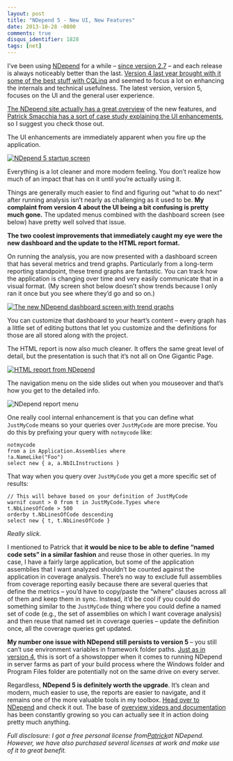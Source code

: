 ```yaml
---
layout: post
title: "NDepend 5 - New UI, New Features"
date: 2013-10-28 -0800
comments: true
disqus_identifier: 1828
tags: [net]
---
```

I’ve been using [NDepend](http://www.ndepend.com) for a while – [since
version 2.7](/archive/2008/03/28/ndepend---analyze-your-code.aspx) – and
each release is always noticeably better than the last. [Version 4 last
year brought with it some of the best stuff with
CQLinq](/archive/2012/08/10/ndepend-4-cqlinq-ndepend-api-and-beyond.aspx)
and seemed to focus a lot on enhancing the internals and technical
usefulness. The latest version, version 5, focuses on the UI and the
general user experience.

[The NDepend site actually has a great
overview](http://www.ndepend.com/NDependV5.aspx) of the new features,
and [Patrick Smacchia has a sort of case study explaining the UI
enhancements](http://codebetter.com/patricksmacchia/2013/09/18/rich-ui-enhancement-a-case-study/),
so I suggest you check those out.

The UI enhancements are immediately apparent when you fire up the
application.

[![NDepend 5 startup
screen](https://hyqi8g.dm2302.livefilestore.com/y2pr8_CCowMrNMQF35hNOuB-tS6JYnWcorBLhPrRMvCP9qXDEf-tl6Lq7jdfEAw3LWiBRm8I-98cyX39o0PR3EGwri0TDMqeT21yp2rOiKR2ZA/20131028_loadscreen_sm.png?psid=1)](http://sdrv.ms/1aC6H0V)

Everything is a lot cleaner and more modern feeling. You don’t realize
how much of an impact that has on it until you’re actually using it.

Things are generally much easier to find and figuring out “what to do
next” after running analysis isn’t nearly as challenging as it used to
be. **My complaint from version 4 about the UI being a bit confusing is
pretty much gone.** The updated menus combined with the dashboard screen
(see below) have pretty well solved that issue.

**The two coolest improvements that immediately caught my eye were the
new dashboard and the update to the HTML report format.**

On running the analysis, you are now presented with a dashboard screen
that has several metrics and trend graphs. Particularly from a long-term
reporting standpoint, these trend graphs are fantastic. You can track
how the application is changing over time and very easily communicate
that in a visual format. (My screen shot below doesn’t show trends
because I only ran it once but you see where they’d go and so on.)

[![The new NDepend dashboard screen with trend
graphs](https://hyqi8g.dm2301.livefilestore.com/y2pftnJPO-2963jkS0NJ3CLjibx0tNKqWQeY4sDYmbw6LRiRIeoIdIFtXhQZcjr3qUZvubtHYec7HrcwF-j9NyO2hapBAjvqSFAFtinrA2J1lw/20131028_dashboard_sm.png?psid=1)](http://sdrv.ms/1dERNdd)

You can customize that dashboard to your heart’s content – every graph
has a little set of editing buttons that let you customize and the
definitions for those are all stored along with the project.

The HTML report is now also much cleaner. It offers the same great level
of detail, but the presentation is such that it’s not all on One
Gigantic Page.

[![HTML report from
NDepend](https://hyqi8g.dm2302.livefilestore.com/y2p_fJiROSc-HnB_432R1R7OR4YZ4pG0rnsmZuswHR34yhPBxk8jbxRPg7FIZUiyOTIIb5LV98IQjt0mUXICVz_h8UFo5SYtUoQdwwvVca0u8Y/20131028_report1_sm.png?psid=1)](http://sdrv.ms/18vKxIG)

The navigation menu on the side slides out when you mouseover and that’s
how you get to the detailed info.

![NDepend report
menu](https://hyqi8g.dm1.livefilestore.com/y2pbh0JIKJxRha0fQw9n2i5phqjqZgu8EFFWueEr1O6_OnH7L4ePJehCxFiQGO0KtICagBWjPQunAS8ofSMfFmaz7bw-UApE07Sc77iWjexTF8/20131028_report2.png?psid=1)

One really cool internal enhancement is that you can define what
`JustMyCode` means so your queries over `JustMyCode` are more precise.
You do this by prefixing your query with `notmycode` like:

    notmycode
    from a in Application.Assemblies where
    !a.NameLike("Foo")
    select new { a, a.NbILInstructions }

That way when you query over `JustMyCode` you get a more specific set of
results:

    // This will behave based on your definition of JustMyCode
    warnif count > 0 from t in JustMyCode.Types where
    t.NbLinesOfCode > 500
    orderby t.NbLinesOfCode descending
    select new { t, t.NbLinesOfCode }

*Really slick.*

I mentioned to Patrick that **it would be nice to be able to define
“named code sets” in a similar fashion** and reuse those in other
queries. In my case, I have a fairly large application, but some of the
application assemblies that I want analyzed shouldn’t be counted against
the application in coverage analysis. There’s no way to exclude full
assemblies from coverage reporting easily because there are several
queries that define the metrics – you’d have to copy/paste the “where”
clauses across all of them and keep them in sync. Instead, it’d be cool
if you could do something similar to the `JustMyCode` thing where you
could define a named set of code (e.g., the set of assemblies on which I
want coverage analysis) and then reuse that named set in coverage
queries – update the definition once, all the coverage queries get
updated.

**My number one issue with NDepend still persists to version 5** – you
still can’t use environment variables in framework folder paths. [Just
as in version
4](/archive/2012/08/10/ndepend-4-cqlinq-ndepend-api-and-beyond.aspx),
this is sort of a showstopper when it comes to running NDepend in server
farms as part of your build process where the Windows folder and Program
Files folder are potentially not on the same drive on every server.

Regardless, **NDepend 5 is definitely worth the upgrade**. It’s clean
and modern, much easier to use, the reports are easier to navigate, and
it remains one of the more valuable tools in my toolbox. [Head over to
NDepend](http://www.ndepend.com) and check it out. The base of [overview
videos and documentation](http://www.ndepend.com/GettingStarted.aspx)
has been constantly growing so you can actually see it in action doing
pretty much anything.

*Full disclosure: I got a free personal license
from*[*Patrick*](http://codebetter.com/patricksmacchia/)*at NDepend.
However, we have also purchased several licenses at work and make use of
it to great benefit.*

